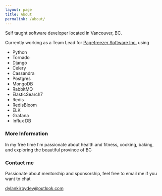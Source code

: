 ```yaml
---
layout: page
title: About
permalink: /about/
---
```


Self taught software developer located in Vancouver, BC.

Currently working as a Team Lead for [Pagefreezer Software Inc.](https://www.pagefreezer.com) using

* Python
* Tornado
* Django
* Celery
* Cassandra
* Postgres
* MongoDB
* RabbitMQ
* ElasticSearch7
* Redis
* RedisBloom
* ELK
* Grafana
* Influx DB


### More Information

In my free time I'm passionate about health and fitness, cooking, baking, and exploring the beautiful province of BC

### Contact me

Passionate about mentorship and sponsorship, feel free to email me if you want to chat

[dylankirbydev@outlook.com](mailto:dylankirbydev@outlook.com)